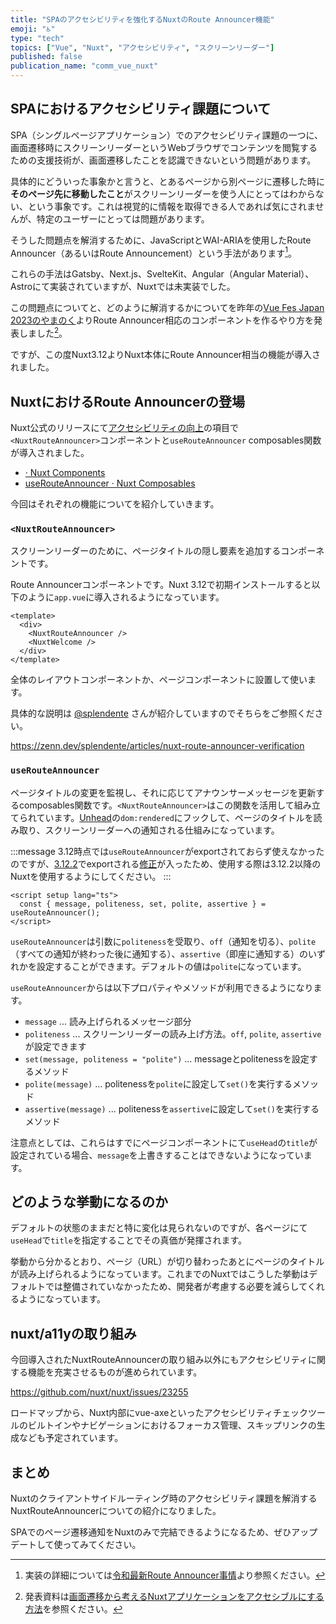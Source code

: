 ```yaml
---
title: "SPAのアクセシビリティを強化するNuxtのRoute Announcer機能"
emoji: "♿"
type: "tech"
topics: ["Vue", "Nuxt", "アクセシビリティ", "スクリーンリーダー"]
published: false
publication_name: "comm_vue_nuxt"
---
```


## SPAにおけるアクセシビリティ課題について

SPA（シングルページアプリケーション）でのアクセシビリティ課題の一つに、画面遷移時にスクリーンリーダーというWebブラウザでコンテンツを閲覧するための支援技術が、画面遷移したことを認識できないという問題があります。

具体的にどういった事象かと言うと、とあるページから別ページに遷移した時に**そのページ先に移動したこと**がスクリーンリーダーを使う人にとってはわからない、という事象です。これは視覚的に情報を取得できる人であれば気にされませんが、特定のユーザーにとっては問題があります。

そうした問題点を解消するために、JavaScriptとWAI-ARIAを使用したRoute Announcer（あるいはRoute Announcement）という手法があります[^1]。

[^1]: 実装の詳細については[令和最新Route Announcer事情](https://2023.yamanoku.net/2023-12-15/)より参照ください。

これらの手法はGatsby、Next.js、SvelteKit、Angular（Angular Material）、Astroにて実装されていますが、Nuxtでは未実装でした。

この問題点についてと、どのように解消するかについてを昨年の[Vue Fes Japan 2023のやまのく](https://vuefes.jp/2023/sessions/yamanoku)よりRoute Announcer相応のコンポーネントを作るやり方を発表しました[^2]。

[^2]: 発表資料は[画面遷移から考えるNuxtアプリケーションをアクセシブルにする方法](https://yamanoku.net/vuefes-japan-2023/ja/)を参照ください。

ですが、この度Nuxt3.12よりNuxt本体にRoute Announcer相当の機能が導入されました。

## NuxtにおけるRoute Announcerの登場

Nuxt公式のリリースにて[アクセシビリティの向上](https://nuxt.com/blog/v3-12#built-in-accessibility-improvements)の項目で`<NuxtRouteAnnouncer>`コンポーネントと`useRouteAnnouncer` composables関数が導入されました。

* [<NuxtRouteAnnouncer> · Nuxt Components](https://nuxt.com/docs/api/components/nuxt-route-announcer)
* [useRouteAnnouncer · Nuxt Composables](https://nuxt.com/docs/api/composables/use-route-announcer)

今回はそれぞれの機能についてを紹介していきます。

### `<NuxtRouteAnnouncer>`

スクリーンリーダーのために、ページタイトルの隠し要素を追加するコンポーネントです。

Route Announcerコンポーネントです。Nuxt 3.12で初期インストールすると以下のように`app.vue`に導入されるようになっています。

```vue
<template>
  <div>
    <NuxtRouteAnnouncer />
    <NuxtWelcome />
  </div>
</template>
```

全体のレイアウトコンポーネントか、ページコンポーネントに設置して使います。

具体的な説明は [@splendente](https://zenn.dev/splendente) さんが紹介していますのでそちらをご参照ください。

https://zenn.dev/splendente/articles/nuxt-route-announcer-verification

### `useRouteAnnouncer`

ページタイトルの変更を監視し、それに応じてアナウンサーメッセージを更新するcomposables関数です。`<NuxtRouteAnnouncer>`はこの関数を活用して組み立てられています。[Unhead](https://unhead.unjs.io/)の`dom:rendered`にフックして、ページのタイトルを読み取り、スクリーンリーダーへの通知される仕組みになっています。

:::message
3.12時点では`useRouteAnnouncer`がexportされておらず使えなかったのですが、[3.12.2](https://github.com/nuxt/nuxt/releases/tag/v3.12.2)でexportされる[修正](https://github.com/nuxt/nuxt/pull/27562)が入ったため、使用する際は3.12.2以降のNuxtを使用するようにしてください。
:::

```vue
<script setup lang="ts">
  const { message, politeness, set, polite, assertive } = useRouteAnnouncer();
</script>
```

`useRouteAnnouncer`は引数に`politeness`を受取り、`off`（通知を切る）、`polite`（すべての通知が終わった後に通知する）、`assertive`（即座に通知する）のいずれかを設定することができます。デフォルトの値は`polite`になっています。

`useRouteAnnouncer`からは以下プロパティやメソッドが利用できるようになります。

- `message` ... 読み上げられるメッセージ部分
- `politeness` ... スクリーンリーダーの読み上げ方法。`off`, `polite`, `assertive` が設定できます
- `set(message, politeness = "polite")` ... messageとpolitenessを設定するメソッド
- `polite(message)` ... politenessを`polite`に設定して`set()`を実行するメソッド
- `assertive(message)` ... politenessを`assertive`に設定して`set()`を実行するメソッド

注意点としては、これらはすでにページコンポーネントにて`useHead`の`title`が設定されている場合、`message`を上書きすることはできないようになっています。

## どのような挙動になるのか

デフォルトの状態のままだと特に変化は見られないのですが、各ページにて`useHead`で`title`を指定することでその真価が発揮されます。

<!-- 動画を収録して挿入する -->

挙動から分かるとおり、ページ（URL）が切り替わったあとにページのタイトルが読み上げられるようになっています。これまでのNuxtではこうした挙動はデフォルトでは整備されていなかったため、開発者が考慮する必要を減らしてくれるようになっています。

## nuxt/a11yの取り組み

今回導入されたNuxtRouteAnnouncerの取り組み以外にもアクセシビリティに関する機能を充実させるものが進められています。

https://github.com/nuxt/nuxt/issues/23255

ロードマップから、Nuxt内部にvue-axeといったアクセシビリティチェックツールのビルトインやナビゲーションにおけるフォーカス管理、スキップリンクの生成なども予定されています。

## まとめ

Nuxtのクライアントサイドルーティング時のアクセシビリティ課題を解消するNuxtRouteAnnouncerについての紹介になりました。

SPAでのページ遷移通知をNuxtのみで完結できるようになるため、ぜひアップデートして使ってみてください。
